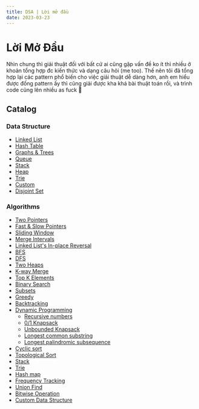 ```yaml
---
title: DSA | Lời mở đầu
date: 2023-03-23
---
```


# Lời Mở Đầu

Nhìn chung thì giải thuật đối với bất cứ ai cũng gặp vấn đề ko ít thì nhiều ở khoản tổng hợp đc kiến
thức và dạng câu hỏi (me too). Thế nên tôi đã tổng hợp lại các pattern phổ biến cho việc giải thuật
dễ dàng hơn, anh em hiểu được đống pattern ấy thì cũng giải được kha khá bài thuật toán rồi, và
trình code cũng lên nhiều as fuck 🐧

## Catalog

### Data Structure

- [Linked List](linked-list)
- [Hash Table](hash-table)
- [Graphs & Trees](graphs-and-trees)
- [Queue](queue)
- [Stack](stack)
- [Heap](heap)
- [Trie](trie)
- [Custom](custom-data-structure)
- [Disjoint Set](union-find)

### Algorithms

- [Two Pointers](two-pointers)
- [Fast & Slow Pointers](fast-and-slow-pointers)
- [Sliding Window](sliding-window)
- [Merge Intervals](merge-intervals)
- [Linked List's In-place Reversal](linked-list-in-place-reversal)
- [BFS](bfs)
- [DFS](dfs)
- [Two Heaps](#)
- [K-way Merge](#)
- [Top K Elements](#)
- [Binary Search](#)
- [Subsets](#)
- [Greedy](#)
- [Backtracking](#)
- [Dynamic Programming](#)
  + [Recursive numbers](#)
  + [0/1 Knapsack](#)
  + [Unbounded Knapsack](#)
  + [Longest common substring](#)
  + [Longest palindromic subsequence](#)
- [Cyclic sort](#)
- [Topological Sort](#)
- [Stack](#)
- [Trie](#)
- [Hash map](#)
- [Frequency Tracking](#)
- [Union Find](union-find)
- [Bitwise Operation](#)
- [Custom Data Structure](#)
